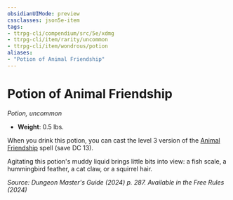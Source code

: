 ```yaml
---
obsidianUIMode: preview
cssclasses: json5e-item
tags:
- ttrpg-cli/compendium/src/5e/xdmg
- ttrpg-cli/item/rarity/uncommon
- ttrpg-cli/item/wondrous/potion
aliases: 
- "Potion of Animal Friendship"
---
```

# Potion of Animal Friendship
*Potion, uncommon*  


- **Weight**: 0.5 lbs.

When you drink this potion, you can cast the level 3 version of the [Animal Friendship](3-Mechanics/CLI/spells/animal-friendship-xphb.md) spell (save DC 13).

Agitating this potion's muddy liquid brings little bits into view: a fish scale, a hummingbird feather, a cat claw, or a squirrel hair.

*Source: Dungeon Master's Guide (2024) p. 287. Available in the Free Rules (2024)*